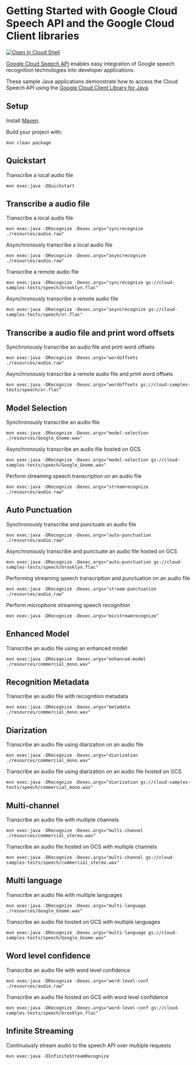 # Getting Started with Google Cloud Speech API and the Google Cloud Client libraries

<a href="https://console.cloud.google.com/cloudshell/open?git_repo=https://github.com/GoogleCloudPlatform/java-docs-samples&page=editor&open_in_editor=speech/cloud-client/README.md">
<img alt="Open in Cloud Shell" src ="http://gstatic.com/cloudssh/images/open-btn.png"></a>

[Google Cloud Speech API][speech] enables easy integration of Google speech
recognition technologies into developer applications.

These sample Java applications demonstrate how to access the Cloud Speech API
using the [Google Cloud Client Library for Java][google-cloud-java].

[speech]: https://cloud.google.com/speech/docs/
[google-cloud-java]: https://github.com/GoogleCloudPlatform/google-cloud-java

## Setup

Install [Maven](http://maven.apache.org/).

Build your project with:

```
mvn clean package
```

## Quickstart
Transcribe a local audio file
```
mvn exec:java -DQuickstart
```

## Transcribe a audio file
Transcribe a local audio file
```
mvn exec:java -DRecognize -Dexec.args="syncrecognize ./resources/audio.raw"
```

Asynchronously transcribe a local audio file
```
mvn exec:java -DRecognize -Dexec.args="asyncrecognize ./resources/audio.raw"
```

Transcribe a remote audio file
```
mvn exec:java -DRecognize -Dexec.args="syncrecognize gs://cloud-samples-tests/speech/brooklyn.flac"
```

Asynchronously transcribe a remote audio file
```
mvn exec:java -DRecognize -Dexec.args="asyncrecognize gs://cloud-samples-tests/speech/vr.flac"
```

## Transcribe a audio file and print word offsets
Synchronously transcribe an audio file and print word offsets
```
mvn exec:java -DRecognize -Dexec.args="wordoffsets ./resources/audio.raw"
```

Asynchronously transcribe a remote audio file and print word offsets
```
mvn exec:java -DRecognize -Dexec.args="wordoffsets gs://cloud-samples-tests/speech/vr.flac"
```

## Model Selection
Synchronously transcribe an audio file
```
mvn exec:java -DRecognize -Dexec.args="model-selection ./resources/Google_Gnome.wav"
```

Asynchronously transcribe an audio file hosted on GCS
```
mvn exec:java -DRecognize -Dexec.args="model-selection gs://cloud-samples-tests/speech/Google_Gnome.wav"
```

Perform streaming speech transcription on an audio file
```
mvn exec:java -DRecognize -Dexec.args="streamrecognize ./resources/audio.raw"
```

## Auto Punctuation
Synchronously transcribe and punctuate an audio file
```
mvn exec:java -DRecognize -Dexec.args="auto-punctuation ./resources/audio.raw"
```

Asynchronously transcribe and punctuate an audio file hosted on GCS
```
mvn exec:java -DRecognize -Dexec.args="auto-punctuation gs://cloud-samples-tests/speech/brooklyn.flac"
```

Performing streaming speech transcription and punctuation on an audio file
```
mvn exec:java -DRecognize -Dexec.args="stream-punctuation ./resources/audio.raw"
```

Perform microphone streaming speech recognition
```
mvn exec:java -DRecognize -Dexec.args="micstreamrecognize"
```

## Enhanced Model
Transcribe an audio file using an enhanced model
```
mvn exec:java -DRecognize -Dexec.args="enhanced-model ./resources/commercial_mono.wav"
```

## Recognition Metadata
Transcribe an audio file with recognition metadata
```
mvn exec:java -DRecognize -Dexec.args="metadata ./resources/commercial_mono.wav"
```


## Diarization
Transcribe an audio file using diarization on an audio file
```
mvn exec:java -DRecognize -Dexec.args="diarization ./resources/commercial_mono.wav"
```

Transcribe an audio file using diarization on an audio file hosted on GCS
```
mvn exec:java -DRecognize -Dexec.args="diarization gs://cloud-samples-tests/speech/commercial_mono.wav"
```

## Multi-channel
Transcribe an audio file with multiple channels
```
mvn exec:java -DRecognize -Dexec.args="multi-channel ./resources/commercial_stereo.wav"
```

Transcribe an audio file hosted on GCS with multiple channels
```
mvn exec:java -DRecognize -Dexec.args="multi-channel gs://cloud-samples-tests/speech/commercial_stereo.wav"
```

## Multi language
Transcribe an audio file with multiple languages
```
mvn exec:java -DRecognize -Dexec.args="multi-language ./resources/Google_Gnome.wav"
```

Transcribe an audio file hosted on GCS with multiple languages
```
mvn exec:java -DRecognize -Dexec.args="multi-language gs://cloud-samples-tests/speech/Google_Gnome.wav"
```

## Word level confidence
Transcribe an audio file with word level confidence
```
mvn exec:java -DRecognize -Dexec.args="word-level-conf ./resources/audio.raw"
```

Transcribe an audio file hosted on GCS with word level confidence
```
mvn exec:java -DRecognize -Dexec.args="word-level-conf gs://cloud-samples-tests/speech/brooklyn.flac"
```

## Infinite Streaming
Continuously stream audio to the speech API over multiple requests 
```
mvn exec:java -DInfiniteStreamRecognize
```
